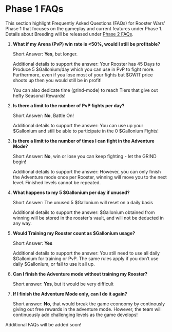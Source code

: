 # **Phase 1 FAQs**

This section highlight Frequently Asked Questions (FAQs) for Rooster Wars' Phase 1 that focuses on the gameplay and current features under Phase 1. Details about Breeding will be released under [Phase 2 FAQs](p2.md).

1.  **What if my Arena (PvP) win rate is <50%, would I still be profitable?**

    Short Answer: **Yes**, but longer.

    Additional details to support the answer: Your Rooster has 45 Days to Produce 5 $Gallonium/day which you can use in PvP to fight more. Furthermore, even if you lose most of your fights but $GWIT price shoots up then you would still be in profit!

    You can also dedicate time (grind-mode) to reach Tiers that give out hefty Seasonal Rewards!

2.  **Is there a limit to the number of PvP fights per day?**

    Short Answer: **No**, Battle On!

    Additional details to support the answer: You can use up your $Gallonium and still be able to participate in the 0 $Gallonium Fights!

3.  **Is there a limit to the number of times I can fight in the Adventure Mode?**

    Short Answer: **No**, win or lose you can keep fighting - let the GRIND begin!

    Additional details to support the answer: However, you can only finish the Adventure mode once per Rooster, winning will move you to the next level. Finished levels cannot be repeated.

4.  **What happens to my 5 $Gallonium per day if unused?**

    Short Answer: The unused 5 $Gallonium will reset on a daily basis

    Additional details to support the answer: $Gallonium obtained from winning will be stored in the rooster's vault, and will not be deducted in any way.

5.  **Would Training my Rooster count as $Gallonium usage?**

    Short Answer: **Yes**

    Additional details to support the answer: You still need to use all daily $Gallonium for training or PvP. The same rules apply if you don’t use daily $Gallonium, or fail to use it all up.

6.  **Can I finish the Adventure mode without training my Rooster?**

    Short answer: **Yes**, but it would be very difficult

7.  **If I finish the Adventure Mode only, can I do it again?**

    Short answer: **No**, that would break the game econoomy by continously giving out free rewards in the adventure mode. However, the team will continuously add challenging levels as the game develops!

Additional FAQs will be added soon!
